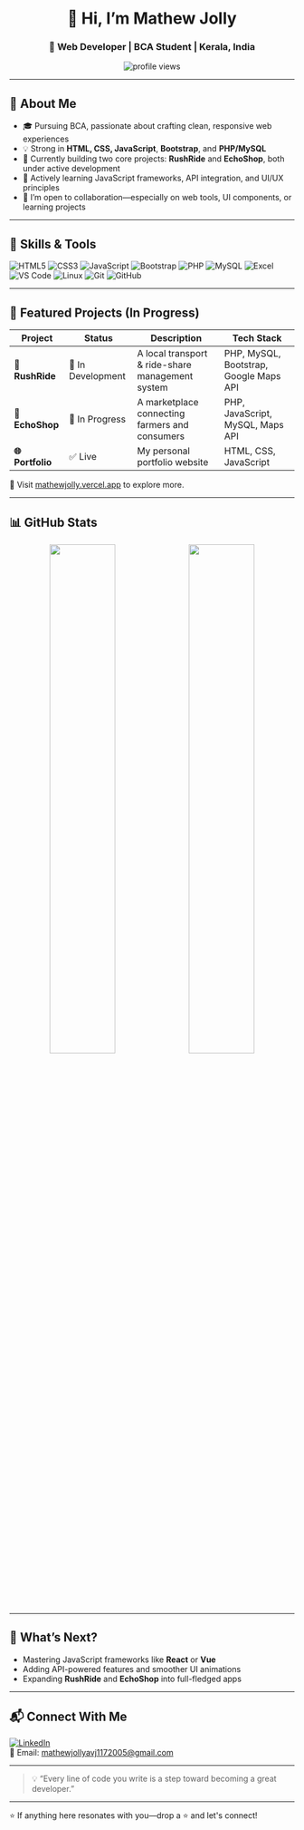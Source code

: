 <h1 align="center">👋 Hi, I’m Mathew Jolly</h1>
<h3 align="center">🚀 Web Developer | BCA Student | Kerala, India</h3>

<p align="center">
  <img src="https://komarev.com/ghpvc/?username=mathewjolly11&label=Profile%20views&color=0e75b6&style=flat" alt="profile views" />
</p>

---

## 🧠 About Me
- 🎓 Pursuing BCA, passionate about crafting clean, responsive web experiences  
- 💡 Strong in **HTML, CSS, JavaScript**, **Bootstrap**, and **PHP/MySQL**  
- 🔭 Currently building two core projects: **RushRide** and **EchoShop**, both under active development  
- 🌱 Actively learning JavaScript frameworks, API integration, and UI/UX principles  
- 👯 I’m open to collaboration—especially on web tools, UI components, or learning projects  

---

## 🔧 Skills & Tools

![HTML5](https://img.shields.io/badge/HTML5-E34F26?style=flat&logo=html5&logoColor=white)
![CSS3](https://img.shields.io/badge/CSS3-1572B6?style=flat&logo=css3&logoColor=white)
![JavaScript](https://img.shields.io/badge/JavaScript-F7DF1E?style=flat&logo=javascript&logoColor=black)
![Bootstrap](https://img.shields.io/badge/Bootstrap-563D7C?style=flat&logo=bootstrap&logoColor=white)
![PHP](https://img.shields.io/badge/PHP-777BB4?style=flat&logo=php&logoColor=white)
![MySQL](https://img.shields.io/badge/MySQL-00758F?style=flat&logo=mysql&logoColor=white)
![Excel](https://img.shields.io/badge/Microsoft%20Excel-217346?style=flat&logo=microsoft-excel&logoColor=white)
![VS Code](https://img.shields.io/badge/VS%20Code-007ACC?style=flat&logo=visual-studio-code&logoColor=white)
![Linux](https://img.shields.io/badge/Linux-FCC624?style=flat&logo=linux&logoColor=black)
![Git](https://img.shields.io/badge/Git-F05032?style=flat&logo=git&logoColor=white)
![GitHub](https://img.shields.io/badge/GitHub-181717?style=flat&logo=github&logoColor=white)

---

## 🚧 Featured Projects (In Progress)

| Project | Status | Description | Tech Stack |
|--------|--------|-------------|------------|
| **🚗 RushRide** | 🔧 In Development | A local transport & ride-share management system | PHP, MySQL, Bootstrap, Google Maps API |
| **🌾 EchoShop** | 🚧 In Progress | A marketplace connecting farmers and consumers | PHP, JavaScript, MySQL, Maps API |
| **🌐 Portfolio** | ✅ Live | My personal portfolio website | HTML, CSS, JavaScript |

📌 Visit [mathewjolly.vercel.app](https://mathewjolly.me) to explore more.

---

## 📊 GitHub Stats

<p align="center">
  <img src="https://github-readme-stats.vercel.app/api?username=mathewjolly11&show_icons=true&theme=react&hide_border=true" width="48%" />
  <img src="https://github-readme-streak-stats.herokuapp.com/?user=mathewjolly11&theme=react&hide_border=true" width="48%" />
</p>

---

## 🌟 What’s Next?
- Mastering JavaScript frameworks like **React** or **Vue**
- Adding API-powered features and smoother UI animations  
- Expanding **RushRide** and **EchoShop** into full-fledged apps

---

## 📬 Connect With Me

[![LinkedIn](https://img.shields.io/badge/LinkedIn-Mathew%20Jolly-blue?style=flat&logo=linkedin&logoColor=white)](https://www.linkedin.com/in/mathew-jolly-34b558288/)  
📧 Email: [mathewjollyavj1172005@gmail.com](mailto:mathewjolly1999@gmail.com)

---

> 💡 “Every line of code you write is a step toward becoming a great developer.”

---

⭐ If anything here resonates with you—drop a ⭐ and let's connect!
